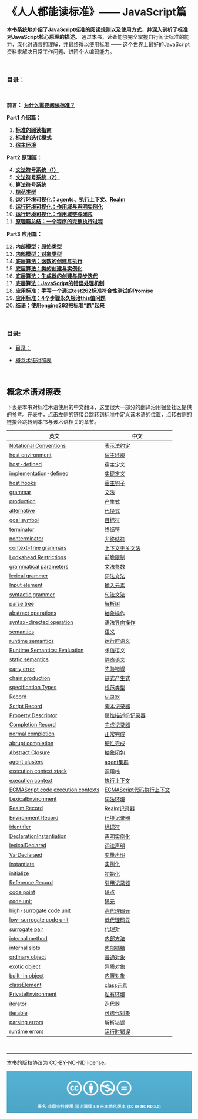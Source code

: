 # 《人人都能读标准》—— JavaScript篇

**本书系统地介绍了[JavaScript标准](https://tc39.es/ecma262/multipage/)的阅读规则以及使用方式，并深入剖析了标准对JavaScript核心原理的描述。** 通过本书，读者能够完全掌握自行阅读标准的能力，深化对语言的理解，并最终得以使用标准 —— 这个世界上最好的JavaScript资料来解决日常工作问题、进阶个人编码能力。


<br/>


### 目录：

<br />

**前言：** [**为什么需要阅读标准？** ](./Preface.md)

**Part1 介绍篇：** 

1. [**标准的阅读指南**](./1.reading_gudie.md)
2. [**标准的迭代模式**](./2.evolution.md)
3. [**宿主环境**](./3.host-environment.md)

**Part2 原理篇：** 

4. [**文法符号系统（1）** ](./4.context-free-grammar.md)
5. [**文法符号系统（2）** ](./5.grammar-summary.md)
6. [**算法符号系统**](./6.algorithm.md)
7. [**规范类型**](./7.spec_type.md)
8. [**运行环境可视化：agents、执行上下文、Realm**](./8.execution-environment.md)
9. [**运行环境可视化：作用域与声明实例化**](./9.scope.md)
10. [**运行环境可视化：作用域链与闭包**](./10.scope-chain.md)
11. [**原理篇总结：一个程序的完整执行过程**](./11.code-execution.md)

**Part3 应用篇：** 

12. [**内部模型：原始类型**](./12.primitive-type.md)
13. [**内部模型：对象类型**](./13.object-type.md)
14. [**底层算法：函数的创建与执行**](./14.function.md)
15. [**底层算法：类的创建与实例化**](./15.class.md)
16. [**底层算法：生成器的创建与异步迭代**](./16.iterator&generator.md)
17. [**底层算法：JavaScript的错误处理机制**](./17.error.md)
18. [**应用标准：手写一个通过test262标准符合性测试的Promise**](./18.promise.md)
19. [**应用标准：4个步骤永久根治this值问题**](./19.this.md)
20. [**结语：使用engine262把标准“跑”起来**](./20.engine262.md)


<br/>


### 目录:

  * [目录：](#目录)

- [概念术语对照表](#概念术语对照表)
<br/>


## 概念术语对照表

下表是本书对标准术语使用的中文翻译，这里很大一部分的翻译沿用掘金社区提供的[参考](https://github.com/xitu/gold-miner/wiki/ECMAScript%E7%BF%BB%E8%AF%91%E6%8C%87%E5%8D%97%EF%BC%882021.5%EF%BC%89)。在表中，点击左侧的链接会跳转到标准中定义该术语的位置，点转右侧的链接会跳转到本书与该术语相关的章节。

| 英文                                                         | 中文                                                         |
| ------------------------------------------------------------ | ------------------------------------------------------------ |
| [Notational Conventions](https://tc39.es/ecma262/multipage/notational-conventions.html#sec-notational-conventions) | [表示法约定](./1.reading_gudie.md#第5章表示法约定)         |
| [host environment](https://tc39.es/ecma262/multipage/overview.html#host-environment) | [宿主环境](./3.host-environment.md)                          |
| [host-defined](https://tc39.es/ecma262/multipage/overview.html#host-defined) | [宿主定义](./3.host-environment.md)                          |
| [implementation-defined](https://tc39.es/ecma262/multipage/overview.html#implementation-defined) | [实现定义](./3.host-environment.md)                          |
| [host hooks](https://tc39.es/ecma262/multipage/overview.html#host-hook) | [宿主钩子](./3.host-environment.md#加载模块)                 |
| [grammar](https://tc39.es/ecma262/multipage/notational-conventions.html#sec-context-free-grammars) | [文法](./4.context-free-grammar.md)                          |
| [production](https://tc39.es/ecma262/multipage/notational-conventions.html#sec-context-free-grammars) | [产生式](./4.context-free-grammar.md#文法的基本理解规则)     |
| [alternative](https://tc39.es/ecma262/multipage/notational-conventions.html#sec-notational-conventions) | [代换式](./4.context-free-grammar.md#文法的基本理解规则)     |
| [goal symbol](https://tc39.es/ecma262/multipage/notational-conventions.html#sec-context-free-grammars) | [目标符](./4.context-free-grammar.md#文法的基本理解规则)     |
| [terminator](https://tc39.es/ecma262/multipage/notational-conventions.html#sec-context-free-grammars) | [终结符](./4.context-free-grammar.md#文法的基本理解规则)     |
| [nonterminator](https://tc39.es/ecma262/multipage/notational-conventions.html#sec-context-free-grammars) | [非终结符](./4.context-free-grammar.md#文法的基本理解规则)   |
| [context-free grammars](https://tc39.es/ecma262/multipage/notational-conventions.html#sec-context-free-grammars) | [上下文无关文法](./4.context-free-grammar.md#文法的基本理解规则) |
| [Lookahead Restrictions](https://tc39.es/ecma262/multipage/notational-conventions.html#sec-lookahead-restrictions) | [前瞻限制](./4.context-free-grammar.md#文法的表示约定)       |
| [grammatical parameters](https://tc39.es/ecma262/multipage/notational-conventions.html#sec-grammatical-parameters) | [文法参数](./4.context-free-grammar.md#文法参数)             |
| [lexical grammer](https://tc39.es/ecma262/multipage/notational-conventions.html#sec-lexical-and-regexp-grammars) | [词法文法](./5.grammar-summary.md#词法分析)                  |
| [Input element](https://tc39.es/ecma262/multipage/notational-conventions.html#sec-lexical-and-regexp-grammars) | [输入元素](./5.grammar-summary.md#词法分析)                  |
| [syntactic grammer](https://tc39.es/ecma262/multipage/notational-conventions.html#sec-syntactic-grammar) | [句法文法](./5.grammar-summary.md#句法分析)                  |
| [parse tree](https://tc39.es/ecma262/multipage/notational-conventions.html#sec-syntactic-grammar) | [解析树](./5.grammar-summary.md#句法分析)                    |
| [abstract operations](https://tc39.es/ecma262/multipage/notational-conventions.html#sec-algorithm-conventions-abstract-operations) | [抽象操作](./6.algorithm.md#抽象操作)                        |
| [syntax-directed operation](https://tc39.es/ecma262/multipage/notational-conventions.html#sec-algorithm-conventions-syntax-directed-operations) | [语法导向操作](./6.algorithm.md#语法导向操作)                |
| [semantics](https://tc39.es/ecma262/multipage/notational-conventions.html#sec-algorithm-conventions-syntax-directed-operations) | [语义](./6.algorithm.md#语法导向操作)                        |
| [runtime semantics](https://tc39.es/ecma262/multipage/notational-conventions.html#sec-runtime-semantics) | [运行时语义](./6.algorithm.md#运行时语义)                    |
| [Runtime Semantics: Evaluation](https://tc39.es/ecma262/multipage/syntax-directed-operations.html#sec-evaluation) | [求值语义](./6.algorithm.md#运行时语义)                      |
| [static semantics](https://tc39.es/ecma262/multipage/notational-conventions.html#sec-static-semantic-rules) | [静态语义](./6.algorithm.md#静态语义)                        |
| [early error](https://tc39.es/ecma262/multipage/error-handling-and-language-extensions.html#early-error) | [先验错误](./6.algorithm.md#静态语义)                        |
| [chain production](https://tc39.es/ecma262/multipage/notational-conventions.html#sec-context-free-grammars) | [链式产生式](./6.algorithm.md#链式产生式的语法导向操作)      |
| [specification Types](https://tc39.es/ecma262/multipage/ecmascript-data-types-and-values.html#sec-ecmascript-specification-types) | [规范类型](./7.spec_type.md)                                 |
| [Record](https://tc39.es/ecma262/multipage/ecmascript-data-types-and-values.html#sec-list-and-record-specification-type) | [记录器](./7.spec_type.md#记录器record)                  |
| [Script Record](https://tc39.es/ecma262/multipage/ecmascript-language-scripts-and-modules.html#script-record) | [脚本记录器](./7.spec_type.md#记录器record)              |
| [Property Descriptor](https://tc39.es/ecma262/multipage/ecmascript-data-types-and-values.html#sec-property-descriptor-specification-type) | [属性描述符记录器](./7.spec_type.md#属性描述符记录器property-descriptor-record) |
| [Completion Record](https://tc39.es/ecma262/multipage/ecmascript-data-types-and-values.html#sec-completion-record-specification-type) | [完成记录器](./7.spec_type.md#完成记录器completion-record) |
| [normal completion](https://tc39.es/ecma262/multipage/ecmascript-data-types-and-values.html#sec-completion-record-specification-type) | [正常完成](./7.spec_type.md#完成记录器completion-record) |
| [abrupt completion](https://tc39.es/ecma262/multipage/ecmascript-data-types-and-values.html#sec-completion-record-specification-type) | [硬性完成](./7.spec_type.md#完成记录器completion-record) |
| [Abstract Closure](https://tc39.es/ecma262/multipage/ecmascript-data-types-and-values.html#sec-abstract-closure) | [抽象闭包](./7.spec_type.md#抽象闭包abstract-closure)    |
| [agent clusters](https://tc39.es/ecma262/multipage/executable-code-and-execution-contexts.html#sec-agent-clusters) | [agent集群](./8.execution-environment.md)                    |
| [execution context stack](https://tc39.es/ecma262/multipage/executable-code-and-execution-contexts.html#execution-context-stack) | [调用栈](./8.execution-environment.md#调用栈与执行上下文)    |
| [execution context](https://tc39.es/ecma262/multipage/executable-code-and-execution-contexts.html#sec-execution-contexts) | [执行上下文](./8.execution-environment.md#调用栈与执行上下文) |
| [ECMAScript code execution contexts](https://tc39.es/ecma262/multipage/executable-code-and-execution-contexts.html#ecmascript-code-execution-context) | [ECMAScript代码执行上下文](./8.execution-environment.md#执行上下文中的词法环境是作用域链的起点) |
| [LexicalEnvironment](https://tc39.es/ecma262/multipage/executable-code-and-execution-contexts.html#table-additional-state-components-for-ecmascript-code-execution-contexts) | [词法环境](./8.execution-environment.md#执行上下文中的词法环境是作用域链的起点) |
| [Realm Record](https://tc39.es/ecma262/multipage/executable-code-and-execution-contexts.html#realm-record) | [Realm记录器](./8.execution-environment.md#realm)            |
| [Environment Record](https://tc39.es/ecma262/multipage/executable-code-and-execution-contexts.html#sec-environment-records) | [环境记录器](./9.scope.md#环境记录器--标识符的容器)        |
| [identifier](https://tc39.es/ecma262/multipage/ecmascript-language-expressions.html#sec-identifiers) | [标识符](./9.scope.md#环境记录器--标识符的容器)            |
| [DeclarationInstantiation](https://tc39.es/ecma262/multipage/ecmascript-language-statements-and-declarations.html#sec-blockdeclarationinstantiation) | [声明实例化](./9.scope.md#声明实例化的一般过程)              |
| [lexicalDeclared](https://tc39.es/ecma262/multipage/syntax-directed-operations.html#sec-static-semantics-lexicallydeclarednames) | [词法声明](./9.scope.md#1-作用域分析)                       |
| [VarDeclaraed](https://tc39.es/ecma262/multipage/syntax-directed-operations.html#sec-static-semantics-vardeclarednames) | [变量声明](./9.scope.md#1-作用域分析)                       |
| [instantiate](https://tc39.es/ecma262/multipage/ecmascript-language-statements-and-declarations.html#sec-let-and-const-declarations) | [实例化](./9.scope.md#2-绑定标识符)                         |
| [initialize](https://tc39.es/ecma262/multipage/ecmascript-language-statements-and-declarations.html#sec-let-and-const-declarations) | [初始化](./9.scope.md#2-绑定标识符)                         |
| [Reference Record](https://tc39.es/ecma262/multipage/ecmascript-data-types-and-values.html#sec-reference-record-specification-type) | [引用记录器](./10.scope-chain.md#标识符的解析)              |
| [code point](https://tc39.es/ecma262/multipage/ecmascript-data-types-and-values.html#sec-ecmascript-language-types-string-type) | [码点](./12.primitive-type.md#string类型的编码形式)          |
| [code unit](https://tc39.es/ecma262/multipage/ecmascript-data-types-and-values.html#sec-ecmascript-language-types-string-type) | [码元](./12.primitive-type.md#string类型的编码形式)          |
| [high-surrogate code unit](https://tc39.es/ecma262/multipage/ecmascript-data-types-and-values.html#high-surrogate-code-unit) | [高代理码元](./12.primitive-type.md#string类型的编码形式)    |
| [low-surrogate code unit](https://tc39.es/ecma262/multipage/ecmascript-data-types-and-values.html#low-surrogate-code-unit) | [低代理码元](./12.primitive-type.md#string类型的编码形式)    |
| [surrogate pair](https://tc39.es/ecma262/multipage/ecmascript-data-types-and-values.html#surrogate-pair) | [代理对](./12.primitive-type.md#string类型的编码形式)        |
| [internal method](https://tc39.es/ecma262/multipage/ecmascript-data-types-and-values.html#sec-object-internal-methods-and-internal-slots) | [内部方法](./13.object-type.md#对象的内部模型)               |
| [internal slots](https://tc39.es/ecma262/multipage/ecmascript-data-types-and-values.html#sec-object-internal-methods-and-internal-slots) | [内部插槽](./13.object-type.md#对象的内部模型)               |
| [ordinary object](https://tc39.es/ecma262/multipage/ecmascript-data-types-and-values.html#ordinary-object) | [普通对象](./13.object-type.md#普通对象-vs-异质对象)         |
| [exotic object](https://tc39.es/ecma262/multipage/ecmascript-data-types-and-values.html#exotic-object) | [异质对象](./13.object-type.md#普通对象-vs-异质对象)         |
| [built-in object](https://tc39.es/ecma262/multipage/ecmascript-standard-built-in-objects.html#sec-ecmascript-standard-built-in-objects) | [内置对象](./13.object-type.md#内置对象-vs-非内置对象)       |
| [classElement](https://tc39.es/ecma262/multipage/ecmascript-language-functions-and-classes.html#prod-ClassElement) | [class元素](./15.class.md#3-给两个对象添加属性方法)         |
| [PrivateEnvironment](https://tc39.es/ecma262/multipage/executable-code-and-execution-contexts.html#privateenvironment-record) | [私有环境](./15.class.md#关于私有元素)                       |
| [iterator](https://tc39.es/ecma262/multipage/control-abstraction-objects.html#sec-iterator-interface) | [迭代器](./16.iterator&generator.md#迭代器与可迭代对象)      |
| [iterable](https://tc39.es/ecma262/multipage/control-abstraction-objects.html#sec-iterable-interface) | [可迭代对象](./16.iterator&generator.md#迭代器与可迭代对象)  |
| [parsing errors](https://tc39.es/ecma262/multipage/error-handling-and-language-extensions.html#sec-error-handling-and-language-extensions) | [解析错误](./17.error.md)                                    |
| [runtime errors](https://tc39.es/ecma262/multipage/error-handling-and-language-extensions.html#sec-error-handling-and-language-extensions) | [运行时错误](./17.error.md)                                  |

<br />

-----

本书的版权协议为 [CC-BY-NC-ND license](https://creativecommons.org/licenses/by-nc-nd/3.0/deed.zh)。

![CC-BY-NC-ND](assets/readme/CC-BY-NC-ND.png)
